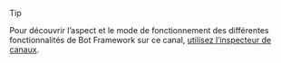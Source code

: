 > [!TIP]
> Pour découvrir l’aspect et le mode de fonctionnement des différentes fonctionnalités de Bot Framework sur ce canal, [utilisez l’inspecteur de canaux](~/bot-service-channel-inspector.md).